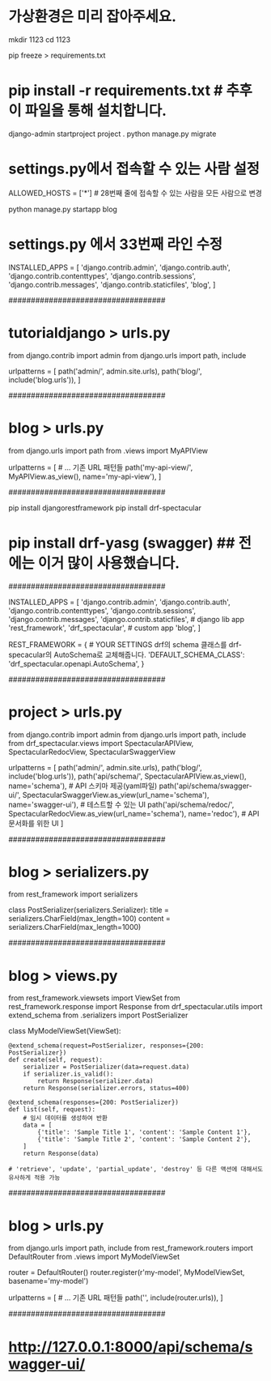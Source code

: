 # 가상환경은 미리 잡아주세요.

mkdir 1123
cd 1123

pip freeze > requirements.txt
# pip install -r requirements.txt # 추후 이 파일을 통해 설치합니다.

django-admin startproject project .
python manage.py migrate

# settings.py에서 접속할 수 있는 사람 설정
ALLOWED_HOSTS = ['*'] # 28번째 줄에 접속할 수 있는 사람을 모든 사람으로 변경

python manage.py startapp blog

# settings.py 에서 33번째 라인 수정
INSTALLED_APPS = [
    'django.contrib.admin',
    'django.contrib.auth',
    'django.contrib.contenttypes',
    'django.contrib.sessions',
    'django.contrib.messages',
    'django.contrib.staticfiles',
    'blog',
]

###################################
# tutorialdjango > urls.py
from django.contrib import admin
from django.urls import path, include

urlpatterns = [
    path('admin/', admin.site.urls),
    path('blog/', include('blog.urls')),
]

###################################
# blog > urls.py

from django.urls import path
from .views import MyAPIView

urlpatterns = [
    # ... 기존 URL 패턴들
    path('my-api-view/', MyAPIView.as_view(), name='my-api-view'),
]


###################################

pip install djangorestframework
pip install drf-spectacular

# pip install drf-yasg (swagger) ## 전에는 이거 많이 사용했습니다.

###################################

INSTALLED_APPS = [
    'django.contrib.admin',
    'django.contrib.auth',
    'django.contrib.contenttypes',
    'django.contrib.sessions',
    'django.contrib.messages',
    'django.contrib.staticfiles',
    # django lib app
    'rest_framework',
    'drf_spectacular',
    # custom app
    'blog',
]


REST_FRAMEWORK = {
    # YOUR SETTINGS  drf의 schema 클래스를 drf-specacular의 AutoSchema로 교체해줍니다.
    'DEFAULT_SCHEMA_CLASS': 'drf_spectacular.openapi.AutoSchema',
}


###################################
# project > urls.py

from django.contrib import admin
from django.urls import path, include
from drf_spectacular.views import SpectacularAPIView, SpectacularRedocView, SpectacularSwaggerView

urlpatterns = [
    path('admin/', admin.site.urls),
    path('blog/', include('blog.urls')),
    path('api/schema/', SpectacularAPIView.as_view(), name='schema'), # API 스키마 제공(yaml파일)
    path('api/schema/swagger-ui/', SpectacularSwaggerView.as_view(url_name='schema'), name='swagger-ui'), # 테스트할 수 있는 UI
    path('api/schema/redoc/', SpectacularRedocView.as_view(url_name='schema'), name='redoc'), # API 문서화를 위한 UI
]

###################################


# blog > serializers.py

from rest_framework import serializers

class PostSerializer(serializers.Serializer):
    title = serializers.CharField(max_length=100)
    content = serializers.CharField(max_length=1000)

###################################

# blog > views.py

from rest_framework.viewsets import ViewSet
from rest_framework.response import Response
from drf_spectacular.utils import extend_schema
from .serializers import PostSerializer

class MyModelViewSet(ViewSet):
    
    @extend_schema(request=PostSerializer, responses={200: PostSerializer})
    def create(self, request):
        serializer = PostSerializer(data=request.data)
        if serializer.is_valid():
            return Response(serializer.data)
        return Response(serializer.errors, status=400)

    @extend_schema(responses={200: PostSerializer})
    def list(self, request):
        # 임시 데이터를 생성하여 반환
        data = [
            {'title': 'Sample Title 1', 'content': 'Sample Content 1'},
            {'title': 'Sample Title 2', 'content': 'Sample Content 2'},
        ]
        return Response(data)

    # 'retrieve', 'update', 'partial_update', 'destroy' 등 다른 액션에 대해서도 유사하게 적용 가능


###################################

# blog > urls.py

from django.urls import path, include
from rest_framework.routers import DefaultRouter
from .views import MyModelViewSet

router = DefaultRouter()
router.register(r'my-model', MyModelViewSet, basename='my-model')

urlpatterns = [
    # ... 기존 URL 패턴들
    path('', include(router.urls)),
]



###################################

# http://127.0.0.1:8000/api/schema/swagger-ui/

